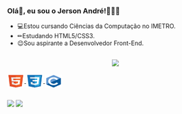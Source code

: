 ### Olá👋, eu sou o Jerson André!👨🏾‍🦱

- 💻Estou cursando Ciências da Computação no IMETRO.
- ✏Estudando HTML5/CSS3.
- 😉Sou aspirante a Desenvolvedor Front-End.
##
<div align="center">
  <a href="https://github.com/JersonJesus">
 <img height="180em" src="https://github-readme-stats.vercel.app/api?username=jersonjesus&show_icons=true&theme=tokyonight&include_all_commits=true&count_private=true"/>

</div>

<div style="display: inline_block"><br>
  <img align="center" alt="Jerson-HTML" height="30" width="40" src="https://raw.githubusercontent.com/devicons/devicon/master/icons/html5/html5-original.svg">
  <img align="center" alt="Jerson-CSS" height="30" width="40" src="https://raw.githubusercontent.com/devicons/devicon/master/icons/css3/css3-original.svg">
  <img align="center" alt="Jerson-C" height="30" width="40" src="https://raw.githubusercontent.com/devicons/devicon/master/icons/c/c-original.svg">       
</div>

##

<div> 
  <a href = "mailto:alkimistakillas@gmail.com"><img src="https://img.shields.io/badge/-Gmail-%23333?style=for-the-badge&logo=gmail&logoColor=white" target="_blank"></a>
  <a href="https://www.linkedin.com/in/jerson-andré-4a3925186" target="_blank"><img src="https://img.shields.io/badge/-LinkedIn-%230077B5?style=for-the-badge&logo=linkedin&logoColor=white" target="_blank"></a> 
  
 
</div>
